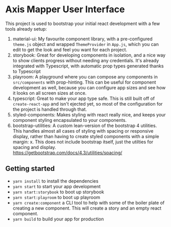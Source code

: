 # Axis Mapper User Interface

This project is used to bootstrap your initial react development with a few tools already setup:

1. material-ui: My favourite component library, with a pre-configured `theme.js` object and wrapped `ThemeProvider` in `App.js`, which you can edit to get the look and feel you want for each project.
2. storybook: Great for developing components in isolation, and a nice way to show clients progress without needing any credentials. It's already integrated with Typescript, with automatic prop types generated thanks to Typescript
3. playroom: A playground where you can compose any components in `src/components` with prop-hinting. This can be useful for component development as well, because you can configure app sizes and see how it looks on all screen sizes at once.
4. typescript: Great to make your app type safe. This is still built off of `create-react-app` and isn't ejected yet, so most of the configuration for the project is handled through that.
5. styled-components: Makes styling with react really nice, and keeps your component styling encapsulated to your components.
6. bootstrap-utilities: A custom lean-version of the bootstrap 4 utilities. This handles almost all cases of styling with spacing or responsive display, rather than having to create styled components with a simple margin: x. This does not include bootstrap itself, just the utilties for spacing and display. https://getbootstrap.com/docs/4.3/utilities/spacing/

## Getting started

- `yarn install` to install the dependencies
- `yarn start` to start your app development
- `yarn start:storybook` to boot up storybook
- `yarn start:playroom` to boot up playroom
- `yarn create:component` a CLI tool to help with some of the boiler plate of creating a new component. This will create a story and an empty react component.
- `yarn build` to build your app for production
